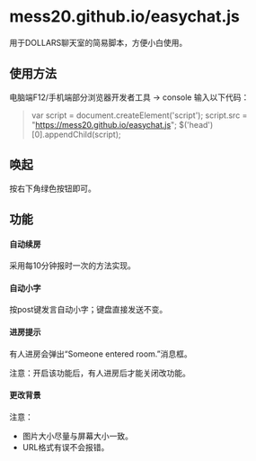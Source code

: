 # mess20.github.io/easychat.js

用于DOLLARS聊天室的简易脚本，方便小白使用。

## 使用方法
电脑端F12/手机端部分浏览器开发者工具 → console 输入以下代码：

> var script = document.createElement('script');
script.src = "https://mess20.github.io/easychat.js";
$('head')[0].appendChild(script);


## 唤起
按右下角绿色按钮即可。

## 功能
#### 自动续房
采用每10分钟报时一次的方法实现。

#### 自动小字
按post键发言自动小字；键盘直接发送不变。

#### 进房提示
有人进房会弹出“Someone entered room.”消息框。

注意：开启该功能后，有人进房后才能关闭改功能。

#### 更改背景

注意：
- 图片大小尽量与屏幕大小一致。
- URL格式有误不会报错。


